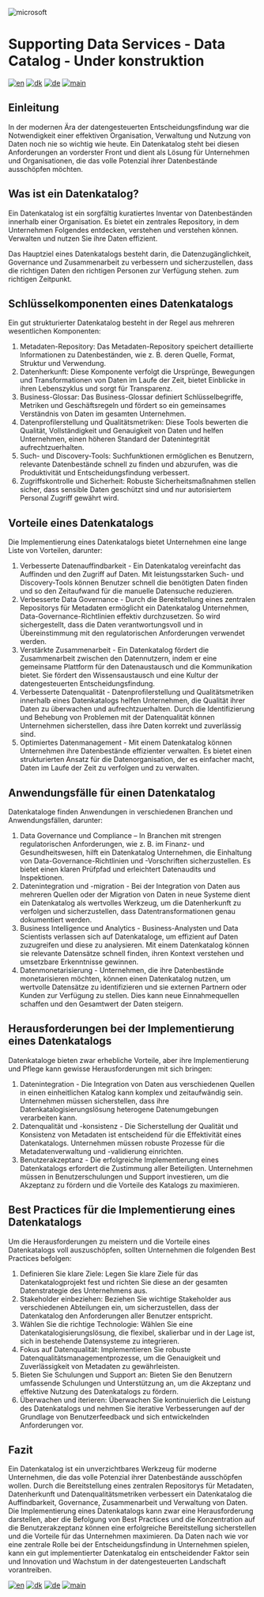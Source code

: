 ![microsoft](../images/microsoft.png)

# Supporting Data Services - Data Catalog - Under konstruktion

[![en](https://img.shields.io/badge/lang-en-red.svg)](DataCatalog.md)
[![dk](https://img.shields.io/badge/lang-dk-green.svg)](DataCatalog-da.md)
[![de](https://img.shields.io/badge/lang-de-yellow.svg)](DataCatalog-de.md)
[![main](https://img.shields.io/badge/main-document-blue.svg)](../../README.md)

## Einleitung

In der modernen Ära der datengesteuerten Entscheidungsfindung war die Notwendigkeit einer effektiven Organisation, Verwaltung und Nutzung von Daten noch nie so wichtig wie heute.
Ein Datenkatalog steht bei diesen Anforderungen an vorderster Front und dient als Lösung für Unternehmen und Organisationen, die das volle Potenzial ihrer Datenbestände ausschöpfen möchten.

## Was ist ein Datenkatalog?

Ein Datenkatalog ist ein sorgfältig kuratiertes Inventar von Datenbeständen innerhalb einer Organisation. Es bietet ein zentrales Repository, in dem Unternehmen Folgendes entdecken, verstehen und verstehen können.
Verwalten und nutzen Sie ihre Daten effizient.

Das Hauptziel eines Datenkatalogs besteht darin, die Datenzugänglichkeit, Governance und Zusammenarbeit zu verbessern und sicherzustellen, dass die richtigen Daten den richtigen Personen zur Verfügung stehen.
zum richtigen Zeitpunkt.

## Schlüsselkomponenten eines Datenkatalogs

Ein gut strukturierter Datenkatalog besteht in der Regel aus mehreren wesentlichen Komponenten:

1) Metadaten-Repository: Das Metadaten-Repository speichert detaillierte Informationen zu Datenbeständen, wie z. B. deren Quelle, Format, Struktur und Verwendung.
2) Datenherkunft: Diese Komponente verfolgt die Ursprünge, Bewegungen und Transformationen von Daten im Laufe der Zeit, bietet Einblicke in ihren Lebenszyklus und sorgt für Transparenz.
3) Business-Glossar: Das Business-Glossar definiert Schlüsselbegriffe, Metriken und Geschäftsregeln und fördert so ein gemeinsames Verständnis von Daten im gesamten Unternehmen.
4) Datenprofilerstellung und Qualitätsmetriken: Diese Tools bewerten die Qualität, Vollständigkeit und Genauigkeit von Daten und helfen Unternehmen, einen höheren Standard der Datenintegrität aufrechtzuerhalten.
5) Such- und Discovery-Tools: Suchfunktionen ermöglichen es Benutzern, relevante Datenbestände schnell zu finden und abzurufen, was die Produktivität und Entscheidungsfindung verbessert.
6) Zugriffskontrolle und Sicherheit: Robuste Sicherheitsmaßnahmen stellen sicher, dass sensible Daten geschützt sind und nur autorisiertem Personal Zugriff gewährt wird.

## Vorteile eines Datenkatalogs

Die Implementierung eines Datenkatalogs bietet Unternehmen eine lange Liste von Vorteilen, darunter:

1) Verbesserte Datenauffindbarkeit - Ein Datenkatalog vereinfacht das Auffinden und den Zugriff auf Daten. Mit leistungsstarken Such- und Discovery-Tools können Benutzer schnell die benötigten Daten finden und so den Zeitaufwand für die manuelle Datensuche reduzieren.
2) Verbesserte Data Governance - Durch die Bereitstellung eines zentralen Repositorys für Metadaten ermöglicht ein Datenkatalog Unternehmen, Data-Governance-Richtlinien effektiv durchzusetzen. So wird sichergestellt, dass die Daten verantwortungsvoll und in Übereinstimmung mit den regulatorischen Anforderungen verwendet werden.
3) Verstärkte Zusammenarbeit - Ein Datenkatalog fördert die Zusammenarbeit zwischen den Datennutzern, indem er eine gemeinsame Plattform für den Datenaustausch und die Kommunikation bietet. Sie fördert den Wissensaustausch und eine Kultur der datengesteuerten Entscheidungsfindung.
4) Verbesserte Datenqualität - Datenprofilerstellung und Qualitätsmetriken innerhalb eines Datenkatalogs helfen Unternehmen, die Qualität ihrer Daten zu überwachen und aufrechtzuerhalten. Durch die Identifizierung und Behebung von Problemen mit der Datenqualität können Unternehmen sicherstellen, dass ihre Daten korrekt und zuverlässig sind.
5) Optimiertes Datenmanagement - Mit einem Datenkatalog können Unternehmen ihre Datenbestände effizienter verwalten. Es bietet einen strukturierten Ansatz für die Datenorganisation, der es einfacher macht, Daten im Laufe der Zeit zu verfolgen und zu verwalten.

## Anwendungsfälle für einen Datenkatalog

Datenkataloge finden Anwendungen in verschiedenen Branchen und Anwendungsfällen, darunter:

1) Data Governance und Compliance – In Branchen mit strengen regulatorischen Anforderungen, wie z. B. im Finanz- und Gesundheitswesen, hilft ein Datenkatalog Unternehmen, die Einhaltung von Data-Governance-Richtlinien und -Vorschriften sicherzustellen. Es bietet einen klaren Prüfpfad und erleichtert Datenaudits und Inspektionen.
2) Datenintegration und -migration - Bei der Integration von Daten aus mehreren Quellen oder der Migration von Daten in neue Systeme dient ein Datenkatalog als wertvolles Werkzeug, um die Datenherkunft zu verfolgen und sicherzustellen, dass Datentransformationen genau dokumentiert werden.
3) Business Intelligence und Analytics - Business-Analysten und Data Scientists verlassen sich auf Datenkataloge, um effizient auf Daten zuzugreifen und diese zu analysieren. Mit einem Datenkatalog können sie relevante Datensätze schnell finden, ihren Kontext verstehen und umsetzbare Erkenntnisse gewinnen.
4) Datenmonetarisierung - Unternehmen, die ihre Datenbestände monetarisieren möchten, können einen Datenkatalog nutzen, um wertvolle Datensätze zu identifizieren und sie externen Partnern oder Kunden zur Verfügung zu stellen. Dies kann neue Einnahmequellen schaffen und den Gesamtwert der Daten steigern.

## Herausforderungen bei der Implementierung eines Datenkatalogs

Datenkataloge bieten zwar erhebliche Vorteile, aber ihre Implementierung und Pflege kann gewisse Herausforderungen mit sich bringen:

1) Datenintegration - Die Integration von Daten aus verschiedenen Quellen in einen einheitlichen Katalog kann komplex und zeitaufwändig sein. Unternehmen müssen sicherstellen, dass ihre Datenkatalogisierungslösung heterogene Datenumgebungen verarbeiten kann.
2) Datenqualität und -konsistenz - Die Sicherstellung der Qualität und Konsistenz von Metadaten ist entscheidend für die Effektivität eines Datenkatalogs. Unternehmen müssen robuste Prozesse für die Metadatenverwaltung und -validierung einrichten.
3) Benutzerakzeptanz - Die erfolgreiche Implementierung eines Datenkatalogs erfordert die Zustimmung aller Beteiligten. Unternehmen müssen in Benutzerschulungen und Support investieren, um die Akzeptanz zu fördern und die Vorteile des Katalogs zu maximieren.

## Best Practices für die Implementierung eines Datenkatalogs

Um die Herausforderungen zu meistern und die Vorteile eines Datenkatalogs voll auszuschöpfen, sollten Unternehmen die folgenden Best Practices befolgen:

1) Definieren Sie klare Ziele: Legen Sie klare Ziele für das Datenkatalogprojekt fest und richten Sie diese an der gesamten Datenstrategie des Unternehmens aus.
2) Stakeholder einbeziehen: Beziehen Sie wichtige Stakeholder aus verschiedenen Abteilungen ein, um sicherzustellen, dass der Datenkatalog den Anforderungen aller Benutzer entspricht.
3) Wählen Sie die richtige Technologie: Wählen Sie eine Datenkatalogisierungslösung, die flexibel, skalierbar und in der Lage ist, sich in bestehende Datensysteme zu integrieren.
4) Fokus auf Datenqualität: Implementieren Sie robuste Datenqualitätsmanagementprozesse, um die Genauigkeit und Zuverlässigkeit von Metadaten zu gewährleisten.
5) Bieten Sie Schulungen und Support an: Bieten Sie den Benutzern umfassende Schulungen und Unterstützung an, um die Akzeptanz und effektive Nutzung des Datenkatalogs zu fördern.
6) Überwachen und iterieren: Überwachen Sie kontinuierlich die Leistung des Datenkatalogs und nehmen Sie iterative Verbesserungen auf der Grundlage von Benutzerfeedback und sich entwickelnden Anforderungen vor.

## Fazit

Ein Datenkatalog ist ein unverzichtbares Werkzeug für moderne Unternehmen, die das volle Potenzial ihrer Datenbestände ausschöpfen wollen. Durch die Bereitstellung eines zentralen Repositorys für Metadaten, Datenherkunft und Datenqualitätsmetriken verbessert ein Datenkatalog die Auffindbarkeit, Governance, Zusammenarbeit und Verwaltung von Daten. Die Implementierung eines Datenkatalogs kann zwar eine Herausforderung darstellen, aber die Befolgung von Best Practices und die Konzentration auf die Benutzerakzeptanz können eine erfolgreiche Bereitstellung sicherstellen und die Vorteile für das Unternehmen maximieren. Da Daten nach wie vor eine zentrale Rolle bei der Entscheidungsfindung in Unternehmen spielen, kann ein gut implementierter Datenkatalog ein entscheidender Faktor sein und Innovation und Wachstum in der datengesteuerten Landschaft vorantreiben.



[![en](https://img.shields.io/badge/lang-en-red.svg)](DataCatalog.md)
[![dk](https://img.shields.io/badge/lang-dk-green.svg)](DataCatalog-da.md)
[![de](https://img.shields.io/badge/lang-de-yellow.svg)](DataCatalog-de.md)
[![main](https://img.shields.io/badge/main-document-blue.svg)](../../README.md)